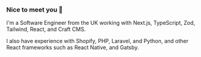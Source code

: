 ### Nice to meet you 👋

I'm a Software Engineer from the UK working with Next.js, TypeScript, Zod, Tailwind, React, and Craft CMS.

I also have experience with Shopify, PHP, Laravel, and Python, and other React frameworks such as React Native, and Gatsby.

<!--
**jamiewade/jamiewade** is a ✨ _special_ ✨ repository because its `README.md` (this file) appears on your GitHub profile.

Here are some ideas to get you started:

- 🔭 I’m currently working on ...
- 🌱 I’m currently learning ...
- 👯 I’m looking to collaborate on ...
- 🤔 I’m looking for help with ...
- 💬 Ask me about ...
- 📫 How to reach me: ...
- 😄 Pronouns: ...
- ⚡ Fun fact: ...
-->
